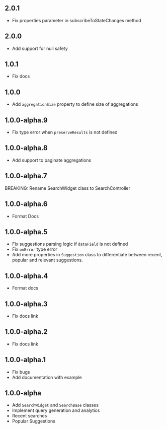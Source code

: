 ## 2.0.1

- Fix properties parameter in subscribeToStateChanges method

## 2.0.0

- Add support for null safety

## 1.0.1

- Fix docs

## 1.0.0

- Add `aggregationSize` property to define size of aggregations

## 1.0.0-alpha.9

- Fix type error when `preserveResults` is not defined

## 1.0.0-alpha.8

- Add support to paginate aggregations

## 1.0.0-alpha.7

BREAKING: Rename SearchWidget class to SearchController

## 1.0.0-alpha.6

- Format Docs

## 1.0.0-alpha.5

- Fix suggestions parsing logic if `dataField` is not defined
- Fix `onError` type error
- Add more properties in `Suggestion` class to differentiate between recent, popular and relevant suggestions.

## 1.0.0-alpha.4

- Format docs

## 1.0.0-alpha.3

- Fix docs link

## 1.0.0-alpha.2

- Fix docs link

## 1.0.0-alpha.1

- Fix bugs
- Add documentation with example

## 1.0.0-alpha

- Add `SearchWidget` and `SearchBase` classes
- Implement query generation and analytics
- Recent searches
- Popular Suggestions

